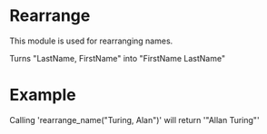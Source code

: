 
Rearrange 
========

This module is used for rearranging names. 

Turns "LastName, FirstName" into "FirstName LastName"

# Example

Calling 'rearrange_name("Turing, Alan")' will return '"Allan Turing"'

